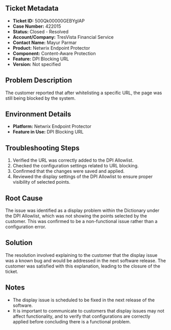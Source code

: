## Ticket Metadata
- **Ticket ID:** 500Qk00000GEBYgIAP
- **Case Number:** 422015
- **Status:** Closed - Resolved
- **Account/Company:** TresVista Financial Service
- **Contact Name:** Mayur Parmar
- **Product:** Netwrix Endpoint Protector
- **Component:** Content-Aware Protection
- **Feature:** DPI Blocking URL
- **Version:** Not specified

## Problem Description
The customer reported that after whitelisting a specific URL, the page was still being blocked by the system.

## Environment Details
- **Platform:** Netwrix Endpoint Protector
- **Feature in Use:** DPI Blocking URL

## Troubleshooting Steps
1. Verified the URL was correctly added to the DPI Allowlist.
2. Checked the configuration settings related to URL blocking.
3. Confirmed that the changes were saved and applied.
4. Reviewed the display settings of the DPI Allowlist to ensure proper visibility of selected points.

## Root Cause
The issue was identified as a display problem within the Dictionary under the DPI Allowlist, which was not showing the points selected by the customer. This was confirmed to be a non-functional issue rather than a configuration error.

## Solution
The resolution involved explaining to the customer that the display issue was a known bug and would be addressed in the next software release. The customer was satisfied with this explanation, leading to the closure of the ticket.

## Notes
- The display issue is scheduled to be fixed in the next release of the software.
- It is important to communicate to customers that display issues may not affect functionality, and to verify that configurations are correctly applied before concluding there is a functional problem.